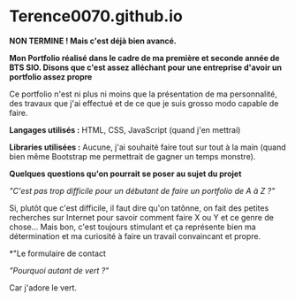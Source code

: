 # Terence0070.github.io

**NON TERMINE ! Mais c'est déjà bien avancé.**

**Mon Portfolio réalisé dans le cadre de ma première et seconde année de BTS SIO. Disons que c'est assez alléchant pour une entreprise d'avoir un portfolio assez propre**

Ce portfolio n'est ni plus ni moins que la présentation de ma personnalité, des travaux que j'ai effectué et de ce que je suis grosso modo capable de faire.

**Langages utilisés :** HTML, CSS, JavaScript (quand j'en mettrai)

**Libraries utilisées :** Aucune, j'ai souhaité faire tout sur tout à la main (quand bien même Bootstrap me permettrait de gagner un temps monstre).

**Quelques questions qu'on pourrait se poser au sujet du projet**

*"C'est pas trop difficile pour un débutant de faire un portfolio de A à Z ?"*

Si, plutôt que c'est difficile, il faut dire qu'on tatônne, on fait des petites recherches sur Internet pour savoir comment faire X ou Y et ce genre de chose... Mais bon, c'est toujours stimulant et ça représente bien ma détermination et ma curiosité à faire un travail convaincant et propre.

*"Le formulaire de contact 

*"Pourquoi autant de vert ?"*

Car j'adore le vert.